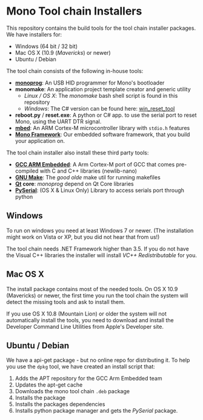 # Mono Tool chain Installers

This repository contains the build tools for the tool chain installer packages. We have installers for:

* Windows (64 bit / 32 bit)
* Mac OS X (10.9 (*Mavericks*) or newer)
* Ubuntu / Debian

The tool chain consists of the following in-house tools:

* **[monoprog](https://github.com/getopenmono/monoprog)**: An USB HID programmer for Mono's bootloader
* **monomake**: An application project template creator and generic utility
  * *Linux / OS X*: The *monomake* bash shell script is found in this repository
  * *Windows*: The C# version can be found here: [win_reset_tool](https://github.com/getopenmono/win_reset_tool)
* **reboot.py** / **reset.exe**: A python or C# app. to use the serial port to reset Mono, using the UART DTR signal.
* **[mbed](https://developer.mbed.org/users/mbed_official/code/mbed-src/)**: An ARM Cortex-M microcontroller library with `stdio.h` features
* **[Mono Framework](https://github.com/getopenmono/mono_framework)**: Our embedded software framework, that you build your application on.

The tool chain installer also install these third party tools:

* **[GCC ARM Embedded](https://launchpad.net/gcc-arm-embedded)**: A Arm Cortex-M port of GCC that comes pre-compiled with C and C++ libraries (newlib-nano)
* **[GNU Make](https://www.gnu.org/software/make/)**: The *good olde* make util for running makefiles
* **[Qt](https://www.qt.io/download-open-source/) core**: *monoprog* depend on Qt Core libraries
* **[PySerial](https://github.com/pyserial/pyserial)**: (OS X & Linux Only) Library to access serials port through python

## Windows

To run on windows you need at least Windows 7 or newer. (The installation might work on Vista or XP, but you did not hear that from us!)

The tool chain needs .NET Framework higher than 3.5. If you do not have the Visual C++ libraries the installer will install *VC++ Redistributable* for you.

## Mac OS X

The install package contains most of the needed tools. On OS X 10.9 (Mavericks) or newer, the first time you run the tool chain the system will detect the missing tools and ask to install them.

If you use OS X 10.8 (Mountain Lion) or older the system will not automatically install the tools, you need to download and install the Developer Command Line Utilities from Apple's Developer site.

## Ubuntu / Debian

We have a api-get package - but no online repo for distributing it. To help you use the `dpkg` tool, we have created an install script that:

1. Adds the APT repository for the GCC Arm Embedded team
1. Updates the apt-get cache
1. Downloads the mono tool chain `.deb` package
1. Installs the package
1. Installs the packages dependencies
1. Installs python package manager and gets the *PySerial* package.

